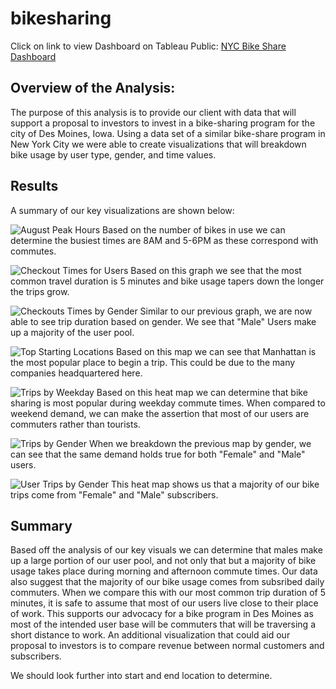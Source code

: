 # bikesharing

Click on link to view Dashboard on Tableau Public: [NYC Bike Share Dashboard](https://public.tableau.com/app/profile/rafael.garza1677/viz/NYCBikeSharing_16632004364770/NYCBikeShare?publish=yes)

## Overview of the Analysis:
The purpose of this analysis is to provide our client with data that will support a proposal to investors to invest in a bike-sharing program for the city of Des Moines, Iowa. Using a data set of a similar bike-share program in New York City we were able to create visualizations that will breakdown bike usage by user type, gender, and time values. 

## Results
A summary of our key visualizations are shown below:

![August Peak Hours](https://user-images.githubusercontent.com/106921601/190526199-7a84066d-05c2-48c7-974c-04ad7695cc67.PNG)
Based on the number of bikes in use we can determine the busiest times are 8AM and 5-6PM as these correspond with commutes.

![Checkout Times for Users](https://user-images.githubusercontent.com/106921601/190526204-7b9d9ade-7e2b-43c6-afa2-923f809eafb9.PNG)
Based on this graph we see that the most common travel duration is 5 minutes and bike usage tapers down the longer the trips grow.

![Checkouts Times by Gender](https://user-images.githubusercontent.com/106921601/190526206-e73b95af-c838-4d30-8337-9bc842651bf3.PNG)
Similar to our previous graph, we are now able to see trip duration based on gender. We see that "Male" Users make up a majority of the user pool.

![Top Starting Locations](https://user-images.githubusercontent.com/106921601/190526213-8aee5f23-6913-4b9a-9d9b-b324bbd8bd5e.PNG)
Based on this map we can see that Manhattan is the most popular place to begin a trip. This could be due to the many companies headquartered here.

![Trips by Weekday](https://user-images.githubusercontent.com/106921601/190526234-9fee23e9-74a0-4b98-9fac-8ae124a562a6.PNG)
Based on this heat map we can determine that bike sharing is most popular during weekday commute times. When compared to weekend demand, we can make the assertion that most of our users are commuters rather than tourists. 

![Trips by Gender](https://user-images.githubusercontent.com/106921601/190526231-f08a1b6e-c101-41fc-bec2-a8aac85e0350.PNG)
When we breakdown the previous map by gender, we can see that the same demand holds true for both "Female" and "Male" users.

![User Trips by Gender](https://user-images.githubusercontent.com/106921601/190526237-bad92b34-6254-460d-b9ce-18d3cfa653e1.PNG)
This heat map shows us that a majority of our bike trips come from "Female" and "Male" subscribers.

## Summary

Based off the analysis of our key visuals we can determine that males make up a large portion of our user pool, and not only that but a majority of bike usage takes place during morning and afternoon commute times. Our data also suggest that the majority of our bike usage comes from subsribed daily commuters. When we compare this with our most common trip duration of 5 minutes, it is safe to assume that most of our users live close to their place of work. This supports our advocacy for a bike program in Des Moines as most of the intended user base will be commuters that will be traversing a short distance to work.  An additional visualization that could aid our proposal to investors is to compare revenue between normal customers and subscribers. 

We should look further into start and end location to determine.
